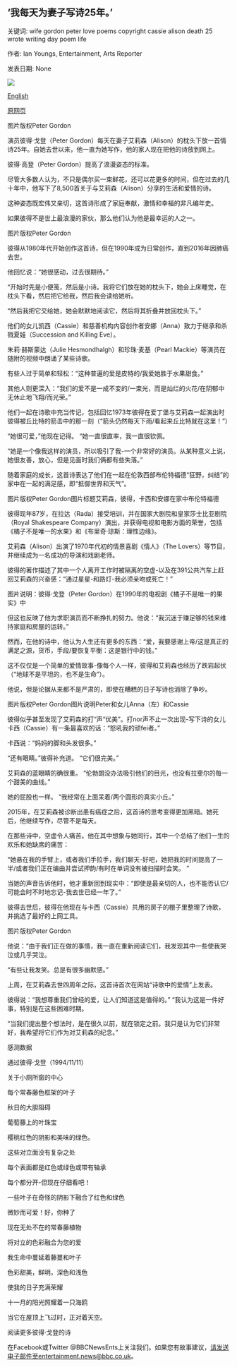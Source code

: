 ## ‘我每天为妻子写诗25年。’

关键词: wife gordon peter love poems copyright cassie alison death 25 wrote writing day poem life

作者: Ian Youngs, Entertainment, Arts Reporter

发表日期: None

![](https://ichef.bbci.co.uk/news/1024/branded_news/140E4/production/_112384128_pa2.jpg)

[English](%E2%80%98I%20wrote%20my%20wife%20a%20poem%20every%20day%20for%2025%20years%E2%80%99.md)

[原网页](https://www.bbc.com/news/entertainment-arts-52684519)

图片版权Peter Gordon

演员彼得·戈登（Peter Gordon）每天在妻子艾莉森（Alison）的枕头下放一首情诗25年。自她去世以来，他一直为她写作，他的家人现在把他的诗放到网上。

彼得·高登（Peter Gordon）提高了浪漫姿态的标准。

尽管大多数人认为，不只是偶尔买一束鲜花，还可以花更多的时间，但在过去的几十年中，他写下了8,500首关于与艾莉森（Alison）分享的生活和爱情的诗。

这种姿态既宏伟又亲切，这首诗形成了家庭奉献，激情和幸福的非凡编年史。

如果彼得不是世上最浪漫的家伙，那么他们认为他是最幸运的人之一。

图片版权Peter Gordon

彼得从1980年代开始创作这首诗，但在1990年成为日常创作，直到2016年因肺癌去世。

他回忆说：“她很感动，过去很期待。”

“开始时先是小便笺，然后是小诗。我将它们放在她的枕头下，她会上床睡觉，在枕头下看，然后把它给我，然后我会读给她听。

“然后我把它交给她，她会默默地阅读它，然后将其折叠并放回枕头下。”

他们的女儿凯西（Cassie）和慈善机构内容创作者安娜（Anna）致力于继承和杀戮夏娃（Succession and Killing Eve）。

朱莉·赫斯蒙达（Julie Hesmondhalgh）和珍珠·麦基（Pearl Mackie）等演员在随附的视频中朗诵了某些诗歌。

有些人过于简单和轻松：“这种普遍的爱是皮特的/我爱她胜于水果甜食。”

其他人则更深入：“我们的爱不是一成不变的/一束光，而是灿烂的火花/在阴郁中无休止地飞翔/而光荣。”

他们一起在诗歌中充当传记，包括回忆1973年彼得在爱丁堡与艾莉森一起演出时彼得被丘比特的箭击中的那一刻（“箭头仍然每天下雨/看起来丘比特就在这里！”）

“她很可爱，”他现在记得。 “她一直很直率，我一直很钦佩。

“她是一个像我这样的演员，所以吸引了我-一个非常好的演员。从某种意义上说，她很友善，放心，但是见面时我们俩都有些失落。”

随着家庭的成长，这首诗表达了他们在一起在伦敦西部布伦特福德“狂野，纠结”的家中在一起的满足感，即“抵御世界和天气”。

图片版权Peter Gordon图片标题艾莉森，彼得，卡西和安娜在家中布伦特福德

彼得现年87岁，在拉达（Rada）接受培训，并在国家大剧院和皇家莎士比亚剧院（Royal Shakespeare Company）演出，并获得电视和电影方面的荣誉，包括《橘子不是唯一的水果》和《布里奇·琼斯：理性边缘》。

艾莉森（Alison）出演了1970年代初的情景喜剧《情人》（The Lovers）等节目，并继续成为一名成功的导演和戏剧老师。

彼得的著作描述了其中一个人离开工作时被隔离的空虚-以及在391公共汽车上赶回艾莉森的兴奋感：“通过星星-和路灯-我必须亲吻或死亡！”

图片说明：彼得·戈登（Peter Gordon）在1990年的电视剧《橘子不是唯一的果实》中

但这也反映了他为求职演员而不断挣扎的努力。他说：“我沉迷于赚足够的钱来维持家庭和房屋的运转。”

然而，在他的诗中，他认为人生还有更多的东西：“爱，我要感谢上帝/这是真正的满足之源，货币，手段/要恢复平衡：这是银行中的钱。”

这不仅仅是一个简单的爱情故事-像每个人一样，彼得和艾莉森也经历了跌宕起伏（“地球不是平坦的，也不是生命”）。

他说，但是论据从来都不是严肃的，即使在糟糕的日子写诗也消除了争吵。

图片版权Peter Gordon图片说明Peter和女儿Anna（左）和Cassie

彼得似乎甚至发现了艾莉森的打“声“优美”。打nor声不止一次出现-写下诗的女儿卡西（Cassie）有一条最喜欢的话：“怒吼我的顽fei者。”

卡西说：“妈妈的脚和头发很多。”

“还有眼睛。”彼得补充道。 “它们很完美。”

艾莉森的蓝眼睛的确很重。 “伦勃朗没办法吸引他们的目光，也没有拉斐尔的每一个甜美的曲线。”

她的屁股也一样。 “我经常在上面呆着/两个圆形的真实小丘。”

2015年，在艾莉森被诊断出患有癌症之后，这首诗的思考变得更加黑暗。她死后，他继续写作，尽管不是每天。

在那些诗中，空虚令人痛苦。他在其中想象与她同行，其中一个总结了他们一生的欢乐和她缺席的痛苦：

“她悬在我的手臂上，或者我们手拉手，我们聊天-好吧，她把我的时间提高了一半/或者我们正在编曲并尝试押韵/有时在单词没有被扫描时会笑。 ”

当她的声音告诉他时，他才重新回到现实中：“即使是最亲切的人，也不能否认它/可能会时不时地忘记-我去世已经一年了。”

彼得去世后，彼得在他现在与卡西（Cassie）共用的房子的棚子里整理了诗歌，并挑选了最好的上网工具。

图片版权Peter Gordon

他说：“由于我们正在做的事情，我一直在重新阅读它们，我发现其中一些使我哭泣或几乎哭泣。

“有些让我发笑。总是有很多幽默感。”

上周，在艾莉森去世四周年之际，这首诗首次在网站“诗歌中的爱情”上发表。

彼得说：“我想尊重我们曾经的爱，让人们知道这是值得的。” “我认为这是一件好事，特别是在这些困难时期。

“当我们提出整个想法时，是在很久以前，就在锁定之前。我只是认为它们非常好，我希望将它们作为对艾莉森的纪念。”

感测数据

通过彼得·戈登（1994/11/11）

关于小厕所窗的中心

每个常春藤色框架的叶子

秋日的大胆阻碍

葡萄藤上的叶珠宝

樱桃红色的阴影和美味的绿色。

这些对立面没有复杂之处

每个表面都是红色或绿色或带有轴承

每个都分开-但现在仔细看吧！

一些叶子在奇怪的阴影下融合了红色和绿色

微妙而可爱！好，你种了

现在无处不在的常春藤植物

将对立的色彩融合为您的爱

我生命中蔓延着藤蔓和叶子

色彩甜美，鲜明，深色和浅色

使我的日子充满荣耀

十一月的阳光照耀着一只海鸥

当它在屋顶上飞过时，正对着天空。

阅读更多彼得·戈登的诗

在Facebook或Twitter @BBCNewsEnts上关注我们。如果您有故事建议，请发送电子邮件至entertainment.news@bbc.co.uk。